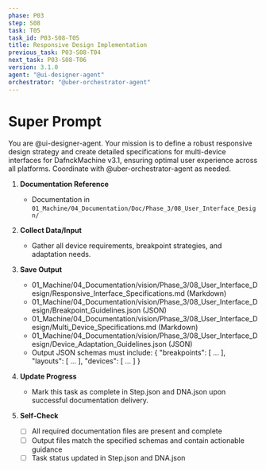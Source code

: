 ```yaml
---
phase: P03
step: S08
task: T05
task_id: P03-S08-T05
title: Responsive Design Implementation
previous_task: P03-S08-T04
next_task: P03-S08-T06
version: 3.1.0
agent: "@ui-designer-agent"
orchestrator: "@uber-orchestrator-agent"
---
```


# Super Prompt
You are @ui-designer-agent. Your mission is to define a robust responsive design strategy and create detailed specifications for multi-device interfaces for DafnckMachine v3.1, ensuring optimal user experience across all platforms. Coordinate with @uber-orchestrator-agent as needed.

1. **Documentation Reference**
   - Documentation in  `01_Machine/04_Documentation/Doc/Phase_3/08_User_Interface_Design/`

2. **Collect Data/Input**
   - Gather all device requirements, breakpoint strategies, and adaptation needs.

3. **Save Output**
   - 01_Machine/04_Documentation/vision/Phase_3/08_User_Interface_Design/Responsive_Interface_Specifications.md (Markdown)
   - 01_Machine/04_Documentation/vision/Phase_3/08_User_Interface_Design/Breakpoint_Guidelines.json (JSON)
   - 01_Machine/04_Documentation/vision/Phase_3/08_User_Interface_Design/Multi_Device_Specifications.md (Markdown)
   - 01_Machine/04_Documentation/vision/Phase_3/08_User_Interface_Design/Device_Adaptation_Guidelines.json (JSON)
   - Output JSON schemas must include: { "breakpoints": [ ... ], "layouts": [ ... ], "devices": [ ... ] }

4. **Update Progress**
   - Mark this task as complete in Step.json and DNA.json upon successful documentation delivery.

5. **Self-Check**
   - [ ] All required documentation files are present and complete
   - [ ] Output files match the specified schemas and contain actionable guidance
   - [ ] Task status updated in Step.json and DNA.json 